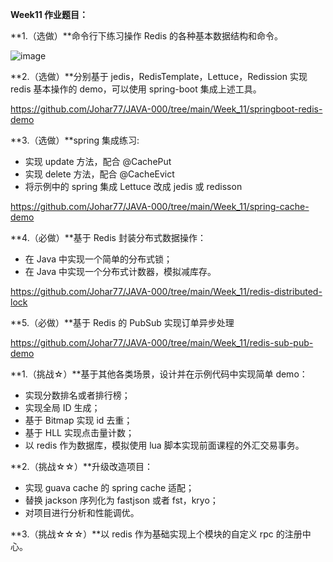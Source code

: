 **Week11 作业题目：**

**1.（选做）**命令行下练习操作 Redis 的各种基本数据结构和命令。

![image](https://github.com/Johar77/JAVA-000/tree/main/Week_11/redis-type.png)

**2.（选做）**分别基于 jedis，RedisTemplate，Lettuce，Redission 实现 redis 基本操作的 demo，可以使用 spring-boot 集成上述工具。

https://github.com/Johar77/JAVA-000/tree/main/Week_11/springboot-redis-demo

**3.（选做）**spring 集成练习:

- 实现 update 方法，配合 @CachePut
- 实现 delete 方法，配合 @CacheEvict
- 将示例中的 spring 集成 Lettuce 改成 jedis 或 redisson

https://github.com/Johar77/JAVA-000/tree/main/Week_11/spring-cache-demo

**4.（必做）**基于 Redis 封装分布式数据操作：
- 在 Java 中实现一个简单的分布式锁；
- 在 Java 中实现一个分布式计数器，模拟减库存。

https://github.com/Johar77/JAVA-000/tree/main/Week_11/redis-distributed-lock

**5.（必做）**基于 Redis 的 PubSub 实现订单异步处理

https://github.com/Johar77/JAVA-000/tree/main/Week_11/redis-sub-pub-demo

**1.（挑战☆）**基于其他各类场景，设计并在示例代码中实现简单 demo：

- 实现分数排名或者排行榜；
- 实现全局 ID 生成；
- 基于 Bitmap 实现 id 去重；
- 基于 HLL 实现点击量计数；
- 以 redis 作为数据库，模拟使用 lua 脚本实现前面课程的外汇交易事务。

**2.（挑战☆☆）**升级改造项目：

- 实现 guava cache 的 spring cache 适配；
- 替换 jackson 序列化为 fastjson 或者 fst，kryo；
- 对项目进行分析和性能调优。

**3.（挑战☆☆☆）**以 redis 作为基础实现上个模块的自定义 rpc 的注册中心。